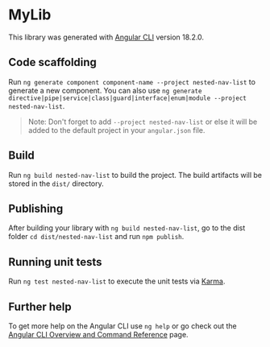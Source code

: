 # MyLib

This library was generated with [Angular CLI](https://github.com/angular/angular-cli) version 18.2.0.

## Code scaffolding

Run `ng generate component component-name --project nested-nav-list` to generate a new component. You can also use `ng generate directive|pipe|service|class|guard|interface|enum|module --project nested-nav-list`.
> Note: Don't forget to add `--project nested-nav-list` or else it will be added to the default project in your `angular.json` file. 

## Build

Run `ng build nested-nav-list` to build the project. The build artifacts will be stored in the `dist/` directory.

## Publishing

After building your library with `ng build nested-nav-list`, go to the dist folder `cd dist/nested-nav-list` and run `npm publish`.

## Running unit tests

Run `ng test nested-nav-list` to execute the unit tests via [Karma](https://karma-runner.github.io).

## Further help

To get more help on the Angular CLI use `ng help` or go check out the [Angular CLI Overview and Command Reference](https://angular.dev/tools/cli) page.
